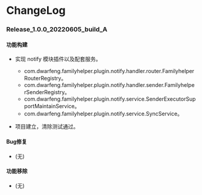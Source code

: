 # ChangeLog

### Release_1.0.0_20220605_build_A

#### 功能构建

- 实现 notify 模块插件以及配套服务。
  - com.dwarfeng.familyhelper.plugin.notify.handler.router.FamilyhelperRouterRegistry。
  - com.dwarfeng.familyhelper.plugin.notify.handler.sender.FamilyhelperSenderRegistry。
  - com.dwarfeng.familyhelper.plugin.notify.service.SenderExecutorSupportMaintainService。
  - com.dwarfeng.familyhelper.plugin.notify.service.SyncService。

- 项目建立，清除测试通过。

#### Bug修复

- (无)

#### 功能移除

- (无)
